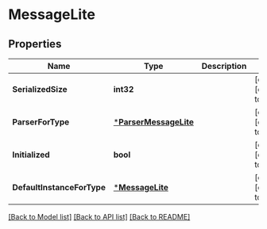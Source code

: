 # MessageLite

## Properties
Name | Type | Description | Notes
------------ | ------------- | ------------- | -------------
**SerializedSize** | **int32** |  | [optional] [default to null]
**ParserForType** | [***ParserMessageLite**](ParserMessageLite.md) |  | [optional] [default to null]
**Initialized** | **bool** |  | [optional] [default to null]
**DefaultInstanceForType** | [***MessageLite**](MessageLite.md) |  | [optional] [default to null]

[[Back to Model list]](../README.md#documentation-for-models) [[Back to API list]](../README.md#documentation-for-api-endpoints) [[Back to README]](../README.md)

